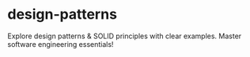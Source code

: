 # design-patterns
Explore design patterns &amp; SOLID principles with clear examples. Master software engineering essentials!
